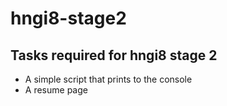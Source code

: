 # hngi8-stage2
## Tasks required for hngi8 stage 2

- A simple script that prints to the console
- A resume page
